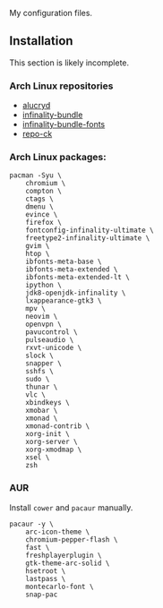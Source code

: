 My configuration files.

## Installation

This section is likely incomplete.

### Arch Linux repositories
 * [alucryd](https://wiki.archlinux.org/index.php/Unofficial_user_repositories#alucryd)
 * [infinality-bundle](https://wiki.archlinux.org/index.php/Unofficial_user_repositories#infinality-bundle)
 * [infinality-bundle-fonts](https://wiki.archlinux.org/index.php/Unofficial_user_repositories#infinality-bundle-fonts)
 * [repo-ck](https://wiki.archlinux.org/index.php/Unofficial_user_repositories#repo-ck)

### Arch Linux packages:
    pacman -Syu \
        chromium \
        compton \
        ctags \
        dmenu \
        evince \
        firefox \
        fontconfig-infinality-ultimate \
        freetype2-infinality-ultimate \
        gvim \
        htop \
        ibfonts-meta-base \
        ibfonts-meta-extended \
        ibfonts-meta-extended-lt \
        ipython \
        jdk8-openjdk-infinality \
        lxappearance-gtk3 \
        mpv \
        neovim \
        openvpn \
        pavucontrol \
        pulseaudio \
        rxvt-unicode \
        slock \
        snapper \
        sshfs \
        sudo \
        thunar \
        vlc \
        xbindkeys \
        xmobar \
        xmonad \
        xmonad-contrib \
        xorg-init \
        xorg-server \
        xorg-xmodmap \
        xsel \
        zsh


### AUR

Install `cower` and `pacaur` manually.

    pacaur -y \
        arc-icon-theme \
        chromium-pepper-flash \
        fast \
        freshplayerplugin \
        gtk-theme-arc-solid \
        hsetroot \
        lastpass \
        montecarlo-font \
        snap-pac
